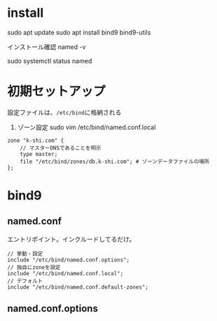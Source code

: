 # install
sudo apt update 
sudo apt install bind9 bind9-utils

インストール確認
named -v

sudo systemctl status named


# 初期セットアップ
設定ファイルは、`/etc/bind`に格納される
1. ゾーン設定
sudo vim /etc/bind/named.conf.local
```
zone "k-shi.com" {
    // マスターDNSであることを明示
    type master;
    file "/etc/bind/zones/db.k-shi.com"; # ゾーンデータファイルの場所
};
```



# bind9
## named.conf
エントリポイント。インクルードしてるだけ。
```
// 挙動・設定
include "/etc/bind/named.conf.options";
// 独自にzoneを設定
include "/etc/bind/named.conf.local";
// デフォルト
include "/etc/bind/named.conf.default-zones";
```

## named.conf.options
